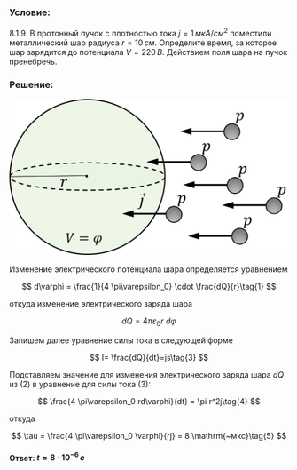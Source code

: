 ###  Условие:

$8.1.9.$ В протонный пучок с плотностью тока $j = 1 \,мкА/см^2$ поместили металлический шар радиуса $r = 10 \,см$. Определите время, за которое шар зарядится до потенциала $V = 220 \,В$. Действием поля шара на пучок пренебречь.

###  Решение:

![К задаче $8.1.9$|1110x619, 50%](../../img/8.1.9/Picture7.svg)

Изменение электрического потенциала шара определяется уравнением

$$
d\varphi = \frac{1}{4 \pi\varepsilon_0} \cdot \frac{dQ}{r}\tag{1}
$$

откуда изменение электрического заряда шара

$$
dQ= 4 \pi\varepsilon_0 r ~d\varphi\tag{2}
$$

Запишем далее уравнение силы тока в следующей форме

$$
I= \frac{dQ}{dt}=js\tag{3}
$$

Подставляем значение для изменения электрического заряда шара $dQ$ из $(2)$ в уравнение для силы тока $(3)$:

$$
\frac{4 \pi\varepsilon_0 rd\varphi}{dt} = \pi r^2j\tag{4}
$$

откуда

$$
\tau = \frac{4 \pi\varepsilon_0 \varphi}{rj} = 8 \mathrm{~мкс}\tag{5}
$$

####  Ответ: $t = 8 \cdot 10^{−6} \,с$
